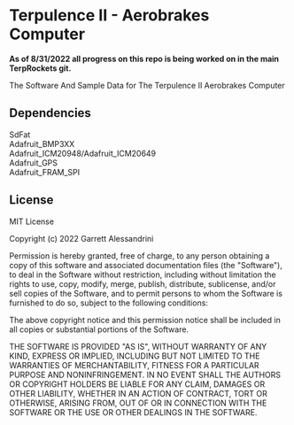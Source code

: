 
# Terpulence II - Aerobrakes Computer

**As of 8/31/2022 all progress on this repo is being worked on in the main TerpRockets git.**

The Software And Sample Data for The Terpulence II Aerobrakes Computer


## Dependencies

SdFat  
Adafruit_BMP3XX  
Adafruit_ICM20948/Adafruit_ICM20649  
Adafruit_GPS  
Adafruit_FRAM_SPI  

## License

MIT License

Copyright (c) 2022 Garrett Alessandrini

Permission is hereby granted, free of charge, to any person obtaining a copy
of this software and associated documentation files (the "Software"), to deal
in the Software without restriction, including without limitation the rights
to use, copy, modify, merge, publish, distribute, sublicense, and/or sell
copies of the Software, and to permit persons to whom the Software is
furnished to do so, subject to the following conditions:

The above copyright notice and this permission notice shall be included in all
copies or substantial portions of the Software.

THE SOFTWARE IS PROVIDED "AS IS", WITHOUT WARRANTY OF ANY KIND, EXPRESS OR
IMPLIED, INCLUDING BUT NOT LIMITED TO THE WARRANTIES OF MERCHANTABILITY,
FITNESS FOR A PARTICULAR PURPOSE AND NONINFRINGEMENT. IN NO EVENT SHALL THE
AUTHORS OR COPYRIGHT HOLDERS BE LIABLE FOR ANY CLAIM, DAMAGES OR OTHER
LIABILITY, WHETHER IN AN ACTION OF CONTRACT, TORT OR OTHERWISE, ARISING FROM,
OUT OF OR IN CONNECTION WITH THE SOFTWARE OR THE USE OR OTHER DEALINGS IN THE
SOFTWARE.
